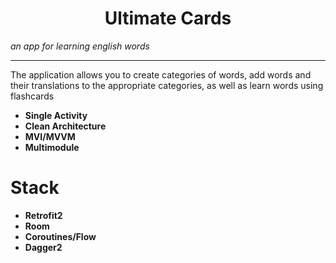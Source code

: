 <h1 align="center">Ultimate Cards</h1>

_an app for learning english words_

---

The application allows you to create categories of words, add words and their translations to the appropriate categories, as well as learn words using flashcards

- **Single Activity**
- **Clean Architecture**
- **MVI/MVVM**
- **Multimodule**


# Stack

- **Retrofit2**
- **Room**
- **Coroutines/Flow**
- **Dagger2**
